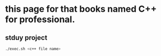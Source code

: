 # this page for that books named C++ for professional.

## stduy project 

```sh
./exec.sh <c++ file name> 
```
